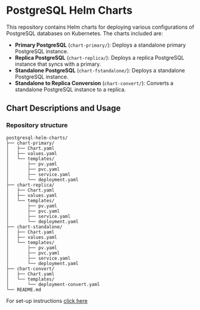 # PostgreSQL Helm Charts

This repository contains Helm charts for deploying various configurations of PostgreSQL databases on Kubernetes. The charts included are:

- **Primary PostgreSQL** (`chart-primary/`): Deploys a standalone primary PostgreSQL instance.
- **Replica PostgreSQL** (`chart-replica/`): Deploys a replica PostgreSQL instance that syncs with a primary.
- **Standalone PostgreSQL** (`chart-fstandalone/`): Deploys a standalone PostgreSQL instance.
- **Standalone to Replica Conversion** (`chart-convert/`): Converts a standalone PostgreSQL instance to a replica.

## Chart Descriptions and Usage

### Repository structure
```
postgresql-helm-charts/
├── chart-primary/
│   ├── Chart.yaml
│   ├── values.yaml
│   └── templates/
│       ├── pv.yaml
│       ├── pvc.yaml
│       ├── service.yaml
│       └── deployment.yaml
├── chart-replica/
│   ├── Chart.yaml
│   ├── values.yaml
│   └── templates/
│       ├── pv.yaml
│       ├── pvc.yaml
│       ├── service.yaml
│       └── deployment.yaml
├── chart-standalone/
│   ├── Chart.yaml
│   ├── values.yaml
│   └── templates/
│       ├── pv.yaml
│       ├── pvc.yaml
│       ├── service.yaml
│       └── deployment.yaml
├── chart-convert/
│   ├── Chart.yaml
│   └── templates/
│       └── deployment-convert.yaml
└── README.md
```

For set-up instructions [click here](https://github.com/postgrestraining/postgresql-helm-charts/blob/main/Setup-instructions.md)



